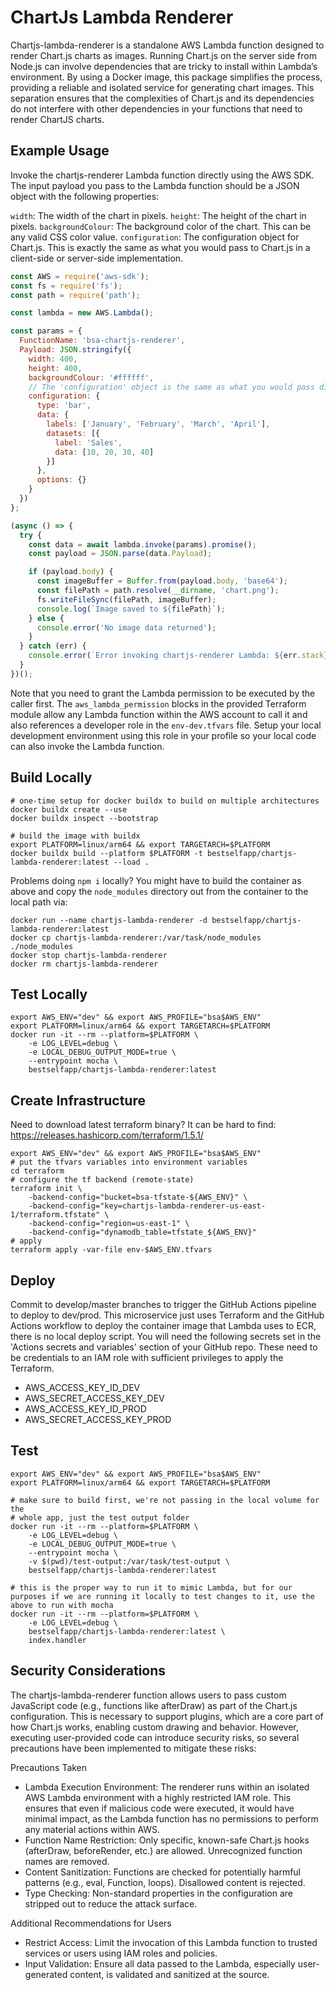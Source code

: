 # ChartJs Lambda Renderer

Chartjs-lambda-renderer is a standalone AWS Lambda function designed to render Chart.js charts as images. Running Chart.js on the server side from Node.js can involve dependencies that are tricky to install within Lambda’s environment. By using a Docker image, this package simplifies the process, providing a reliable and isolated service for generating chart images. This separation ensures that the complexities of Chart.js and its dependencies do not interfere with other dependencies in your functions that need to render ChartJS charts.

## Example Usage

Invoke the chartjs-renderer Lambda function directly using the AWS SDK.  The input payload you pass to the Lambda function should be a JSON object with the following properties:

`width`: The width of the chart in pixels.
`height`: The height of the chart in pixels.
`backgroundColour`: The background color of the chart. This can be any valid CSS color value.
`configuration`: The configuration object for Chart.js. This is exactly the same as what you would pass to Chart.js in a client-side or server-side implementation.

```javascript
const AWS = require('aws-sdk');
const fs = require('fs');
const path = require('path');

const lambda = new AWS.Lambda();

const params = {
  FunctionName: 'bsa-chartjs-renderer',
  Payload: JSON.stringify({
    width: 400,
    height: 400,
    backgroundColour: '#ffffff',
    // The 'configuration' object is the same as what you would pass directly to Chart.js
    configuration: {
      type: 'bar',
      data: {
        labels: ['January', 'February', 'March', 'April'],
        datasets: [{
          label: 'Sales',
          data: [10, 20, 30, 40]
        }]
      },
      options: {}
    }
  })
};

(async () => {
  try {
    const data = await lambda.invoke(params).promise();
    const payload = JSON.parse(data.Payload);

    if (payload.body) {
      const imageBuffer = Buffer.from(payload.body, 'base64');
      const filePath = path.resolve(__dirname, 'chart.png');
      fs.writeFileSync(filePath, imageBuffer);
      console.log(`Image saved to ${filePath}`);
    } else {
      console.error('No image data returned');
    }
  } catch (err) {
    console.error(`Error invoking chartjs-renderer Lambda: ${err.stack}`);
  }
})();
```

Note that you need to grant the Lambda permission to be executed by the caller first.  The `aws_lambda_permission` blocks in the provided Terraform module allow any Lambda function within the AWS account to call it and also references a developer role in the `env-dev.tfvars` file.  Setup your local development environment using this role in your profile so your local code can also invoke the Lambda function.

## Build Locally

```shell
# one-time setup for docker buildx to build on multiple architectures
docker buildx create --use
docker buildx inspect --bootstrap

# build the image with buildx
export PLATFORM=linux/arm64 && export TARGETARCH=$PLATFORM
docker buildx build --platform $PLATFORM -t bestselfapp/chartjs-lambda-renderer:latest --load .
```

Problems doing `npm i` locally?  You might have to build the container as above and copy the `node_modules` directory out from the container to the local path via:

```shell
docker run --name chartjs-lambda-renderer -d bestselfapp/chartjs-lambda-renderer:latest
docker cp chartjs-lambda-renderer:/var/task/node_modules ./node_modules
docker stop chartjs-lambda-renderer
docker rm chartjs-lambda-renderer
```

## Test Locally

```shell
export AWS_ENV="dev" && export AWS_PROFILE="bsa$AWS_ENV"
export PLATFORM=linux/arm64 && export TARGETARCH=$PLATFORM
docker run -it --rm --platform=$PLATFORM \
    -e LOG_LEVEL=debug \
    -e LOCAL_DEBUG_OUTPUT_MODE=true \
    --entrypoint mocha \
    bestselfapp/chartjs-lambda-renderer:latest
```

## Create Infrastructure

Need to download latest terraform binary?  It can be hard to find:
https://releases.hashicorp.com/terraform/1.5.1/

```shell
export AWS_ENV="dev" && export AWS_PROFILE="bsa$AWS_ENV"
# put the tfvars variables into environment variables
cd terraform
# configure the tf backend (remote-state)
terraform init \
    -backend-config="bucket=bsa-tfstate-${AWS_ENV}" \
    -backend-config="key=chartjs-lambda-renderer-us-east-1/terraform.tfstate" \
    -backend-config="region=us-east-1" \
    -backend-config="dynamodb_table=tfstate_${AWS_ENV}"
# apply
terraform apply -var-file env-$AWS_ENV.tfvars
``` 

## Deploy

Commit to develop/master branches to trigger the GitHub Actions pipeline to deploy to dev/prod.  This microservice just uses Terraform and the GitHub Actions workflow to deploy the container image that Lambda uses to ECR, there is no local deploy script.  You will need the following secrets set in the 'Actions secrets and variables' section of your GitHub repo.  These need to be credentials to an IAM role with sufficient privileges to apply the Terraform.

* AWS_ACCESS_KEY_ID_DEV
* AWS_SECRET_ACCESS_KEY_DEV
* AWS_ACCESS_KEY_ID_PROD
* AWS_SECRET_ACCESS_KEY_PROD

## Test

```shell
export AWS_ENV="dev" && export AWS_PROFILE="bsa$AWS_ENV"
export PLATFORM=linux/arm64 && export TARGETARCH=$PLATFORM

# make sure to build first, we're not passing in the local volume for the
# whole app, just the test output folder
docker run -it --rm --platform=$PLATFORM \
    -e LOG_LEVEL=debug \
    -e LOCAL_DEBUG_OUTPUT_MODE=true \
    --entrypoint mocha \
    -v $(pwd)/test-output:/var/task/test-output \
    bestselfapp/chartjs-lambda-renderer:latest

# this is the proper way to run it to mimic Lambda, but for our purposes if we are running it locally to test changes to it, use the above to run with mocha
docker run -it --rm --platform=$PLATFORM \
    -e LOG_LEVEL=debug \
    bestselfapp/chartjs-lambda-renderer:latest \
    index.handler
```

## Security Considerations

The chartjs-lambda-renderer function allows users to pass custom JavaScript code (e.g., functions like afterDraw) as part of the Chart.js configuration. This is necessary to support plugins, which are a core part of how Chart.js works, enabling custom drawing and behavior. However, executing user-provided code can introduce security risks, so several precautions have been implemented to mitigate these risks:

Precautions Taken

* Lambda Execution Environment: The renderer runs within an isolated AWS Lambda environment with a highly restricted IAM role. This ensures that even if malicious code were executed, it would have minimal impact, as the Lambda function has no permissions to perform any material actions within AWS.
* Function Name Restriction: Only specific, known-safe Chart.js hooks (afterDraw, beforeRender, etc.) are allowed. Unrecognized function names are removed.
* Content Sanitization: Functions are checked for potentially harmful patterns (e.g., eval, Function, loops). Disallowed content is rejected.
* Type Checking: Non-standard properties in the configuration are stripped out to reduce the attack surface.

Additional Recommendations for Users

* Restrict Access: Limit the invocation of this Lambda function to trusted services or users using IAM roles and policies.
* Input Validation: Ensure all data passed to the Lambda, especially user-generated content, is validated and sanitized at the source.
